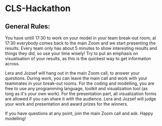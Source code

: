 # CLS-Hackathon

## General Rules:
You have untill 17:30 to work on your model in your team break-out room, at 17:30 everybody comes back to the main Zoom and we start presenting the results. Every team only has about 5 minutes to show interesting results and things they did, so use your time wisely! Try to put an emphasis on visualisation of your results, as this is the quickest way to get information across. 

Lera and Jozsef will hang out in the main Zoom call, to answer your questions. During work, you can leave the main call and work with your teammates in your break-out rooms. For the coding and modelling, you are free to use any programming language, toolkit and visualization tool (as long as it's your own work). For the presentation part, all visualization forms are allowed if you can share it with the audience. Lera and Jozsef will judge your work and presentation and award prizes for the winners.

If you have questions at any point, join the main Zoom call and ask. Happy modelling!
